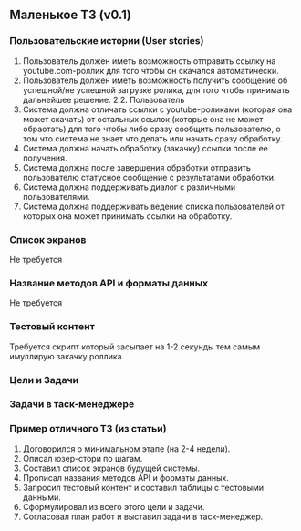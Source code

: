 ## Маленькое ТЗ (v0.1)

### Пользовательские истории (User stories)
1. Пользователь должен иметь возможность отправить ссылку на youtube.com-роллик для того чтобы он скачался автоматически.
2. Пользователь должен иметь возможность получить сообщение об успешной/не успешной загрузке ролика, для того чтобы принимать дальнейшее решение.
2.2. Пользователь
3. Система должна отличать ссылки с youtube-роликами (которая она может скачать) от остальных ссылок (которые она не может обраотать) для того чтобы либо сразу сообщить пользователю, о том что система не знает что делать или начать сразу обработку.
4. Система должна начать обработку (закачку) ссылки после ее получения.
5. Система должна после завершения обработки отправить пользователю статусное сообщение с результатами обработки.
6. Система должна поддерживать диалог с различными пользователями.
7. Система должна поддерживать ведение списка пользователей от которых она может принимать ссылки на обработку.

### Список экранов
Не требуется

### Название методов API и форматы данных
Не требуется

### Тестовый контент
Требуется скрипт который засыпает на 1-2 секунды тем самым имуллирую закачку роллика

### Цели и Задачи

### Задачи в таск-менеджере

### Пример отличного ТЗ (из статьи)
1. Договорился о минимальном этапе (на 2-4 недели).
2. Описал юзер-стори по шагам.
3. Составил список экранов будущей системы.
4. Прописал названия методов API и форматы данных.
5. Запросил тестовый контент и составил таблицы с тестовыми данными.
6. Сформулировал из всего этого цели и задачи.
7. Согласовал план работ и выставил задачи в таск-менеджер.

